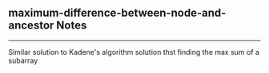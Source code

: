 <h2>maximum-difference-between-node-and-ancestor Notes</h2><hr>Similar solution to Kadene's algorithm solution thst finding the max sum of a subarray